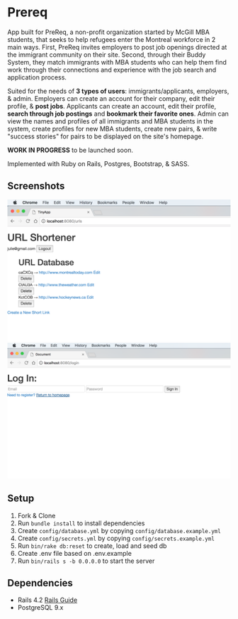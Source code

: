 # Prereq

App built for PreReq, a non-profit organization started by McGill MBA students, that seeks to help refugees enter the Montreal workforce in 2 main ways. First, PreReq invites employers to post job openings directed at the immigrant community on their site. Second, through their Buddy System, they match immigrants with MBA students who can help them find work through their connections and experience with the job search and application process. 

Suited for the needs of **3 types of users**: immigrants/applicants, employers, & admin. Employers can create an account for their company, edit their profile, & **post jobs**. Applicants can create an account, edit their profile, **search through job postings** and **bookmark their favorite ones**. Admin can view the names and profiles of all immigrants and MBA students in the system, create profiles for new MBA students, create new pairs, & write "success stories" for pairs to be displayed on the site's homepage. 


**WORK IN PROGRESS** to be launched soon. 

Implemented with Ruby on Rails, Postgres, Bootstrap, & SASS.

## Screenshots

!["urls page"](https://github.com/julierivest/Tiny-App/blob/master/docs/urls_page.png?raw=true)
!["login page"](https://github.com/julierivest/Tiny-App/blob/master/docs/login_page.png?raw=true)


## Setup

1. Fork & Clone
2. Run `bundle install` to install dependencies
3. Create `config/database.yml` by copying `config/database.example.yml`
4. Create `config/secrets.yml` by copying `config/secrets.example.yml`
5. Run `bin/rake db:reset` to create, load and seed db
6. Create .env file based on .env.example
7. Run `bin/rails s -b 0.0.0.0` to start the server


## Dependencies

* Rails 4.2 [Rails Guide](http://guides.rubyonrails.org/v4.2/)
* PostgreSQL 9.x

